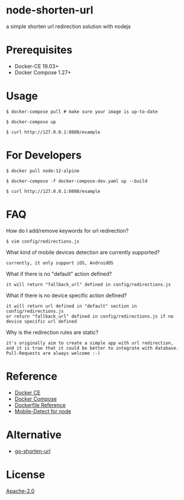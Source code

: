# node-shorten-url

a simple shorten url redirection solution with nodejs


# Prerequisites

- Docker-CE 19.03+
- Docker Compose 1.27+


# Usage

    $ docker-compose pull # make sure your image is up-to-date

    $ docker-compose up

    $ curl http://127.0.0.1:8080/example


# For Developers

    $ docker pull node:12-alpine

    $ docker-compose -f docker-compose-dev.yaml up --build

    $ curl http://127.0.0.1:8080/example


# FAQ

How do I add/remove keywords for url redirection?

    $ vim config/redirections.js

What kind of mobile devices detection are currently supported?

    currently, it only support iOS, AndroidOS

What if there is no "default" action defined?

    it will return "fallback_url" defined in config/redirections.js

What if there is no device specific action defined?

    it will return url defined in "default" section in config/redirections.js
    or return "fallback_url" defined in config/redirections.js if no device specific url defined

Why is the redirection rules are static?

    it's originally aim to create a simple app with url redirection,
    and it is true that it could be better to integrate with database.
    Pull-Requests are always welcome :-)


# Reference

- [Docker CE](https://www.docker.com/community-edition)
- [Docker Compose](https://docs.docker.com/compose/overview/)
- [Dockerfile Reference](https://docs.docker.com/engine/reference/builder/)
- [Mobile-Detect for node](https://www.npmjs.com/package/mobile-detect)


# Alternative

- [go-shorten-url](https://github.com/guessi/go-shorten-url)


# License

[Apache-2.0](LICENSE)
